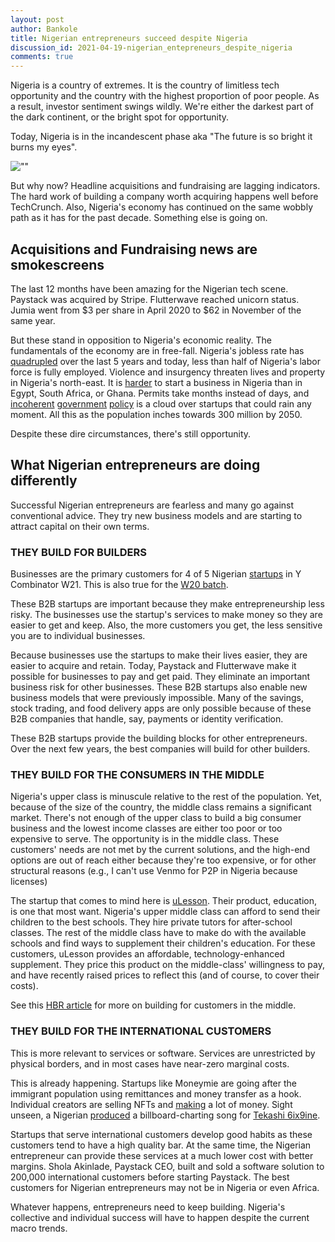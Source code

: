 ```yaml
---
layout: post
author: Bankole
title: Nigerian entrepreneurs succeed despite Nigeria
discussion_id: 2021-04-19-nigerian_entepreneurs_despite_nigeria
comments: true
---
```


Nigeria is a country of extremes. It is the country of limitless tech
opportunity and the country with the highest proportion of poor people. As a
result, investor sentiment swings wildly. We're either the darkest part of the
dark continent, or the bright spot for opportunity.

Today, Nigeria is in the incandescent phase aka "The future is so bright it
burns my eyes".

![""]("/uploads/2021/04/image-1.png")

But why now? Headline acquisitions and fundraising are lagging indicators. The
hard work of building a company worth acquiring happens well before TechCrunch.
Also, Nigeria's economy has continued on the same wobbly path as it has for the
past decade. Something else is going on.

## Acquisitions and Fundraising news are smokescreens

The last 12 months have been amazing for the Nigerian tech scene. Paystack was
acquired by Stripe. Flutterwave reached unicorn status. Jumia went from $3 per
share in April 2020 to $62 in November of the same year.

But these stand in opposition to Nigeria's economic reality. The fundamentals of
the economy are in free-fall. Nigeria's jobless rate
has [quadrupled]("https://www.bloomberg.com/news/articles/2021-03-15/nigeria-unemployment-rate-rises-to-second-highest-on-global-list") over
the last 5 years and today, less than half of Nigeria's labor force is fully
employed. Violence and insurgency threaten lives and property in Nigeria's
north-east. It is [harder]("https://www.doingbusiness.org/en/rankings") to
start a business in Nigeria than in Egypt, South Africa, or Ghana. Permits take
months instead of days,
and [incoherent]("https://nairametrics.com/2021/04/09/sec-declares-chaka-bamboo-risevest-and-trove-illegal-trading-platforms/") [government]("https://techpoint.africa/2020/08/11/lagos-ride-hailing-regulations-august/") [policy]("https://techpoint.africa/2020/12/10/why-you-can-no-longer-buy-or-register-new-sim-cards-in-nigeria-for-now/") is
a cloud over startups that could rain any moment. All this as the population
inches towards 300 million by 2050.

Despite these dire circumstances, there's still opportunity.

## What Nigerian entrepreneurs are doing differently

Successful Nigerian entrepreneurs are fearless and many go against conventional
advice. They try new business models and are starting to attract capital on
their own terms.

### THEY BUILD FOR BUILDERS

Businesses are the primary customers for 4 of 5
Nigerian [startups]("https://techpoint.africa/2021/03/23/y-combinator-w21-demo-day/") in
Y Combinator W21. This is also true for the [W20
batch]("https://www.benjamindada.com/five-nigerian-startups-yc-winter-2020/").

These B2B startups are important because they make entrepreneurship less risky.
The businesses use the startup's services to make money so they are easier to
get and keep. Also, the more customers you get, the less sensitive you are to
individual businesses.

Because businesses use the startups to make their lives easier, they are easier
to acquire and retain. Today, Paystack and Flutterwave make it possible for
businesses to pay and get paid. They eliminate an important business risk for
other businesses. These B2B startups also enable new business models that were
previously impossible. Many of the savings, stock trading, and food delivery
apps are only possible because of these B2B companies that handle, say, payments
or identity verification.

These B2B startups provide the building blocks for other entrepreneurs. Over the
next few years, the best companies will build for other builders.

### THEY BUILD FOR THE CONSUMERS IN THE MIDDLE

Nigeria's upper class is minuscule relative to the rest of the population. Yet,
because of the size of the country, the middle class remains a significant
market. There's not enough of the upper class to build a big consumer business
and the lowest income classes are either too poor or too expensive to serve. The
opportunity is in the middle class. These customers' needs are not met by the
current solutions, and the high-end options are out of reach either because
they're too expensive, or for other structural reasons (e.g., I can't use Venmo
for P2P in Nigeria because licenses)

The startup that comes to mind here
is [uLesson]("www.afrobility.com/uLesson"). Their product, education, is one
that most want. Nigeria's upper middle class can afford to send their children
to the best schools. They hire private tutors for after-school classes. The rest
of the middle class have to make do with the available schools and find ways to
supplement their children's education. For these customers, uLesson provides an
affordable, technology-enhanced supplement. They price this product on the
middle-class' willingness to pay, and have recently raised prices to reflect
this (and of course, to cover their costs).

See this [HBR
article]("https://hbr.org/2011/01/new-business-models-in-emerging-markets") for
more on building for customers in the middle.

### THEY BUILD FOR THE INTERNATIONAL CUSTOMERS

This is more relevant to services or software. Services are unrestricted by
physical borders, and in most cases have near-zero marginal costs.

This is already happening. Startups like Moneymie are going after the immigrant
population using remittances and money transfer as a hook. Individual creators
are selling NFTs
and [making]("https://www.coindesk.com/the-nft-craze-is-helping-nigerian-artists-go-global") a
lot of money. Sight unseen, a
Nigerian [produced]("https://www.pulse.ng/entertainment/music/ransom-beatz-tells-pulse-about-working-with-tekashi-6ix9ine-ramoon-runtown-dizzie/x53ncw9") a
billboard-charting song for [Tekashi
6ix9ine]("https://en.wikipedia.org/wiki/6ix9ine").

Startups that serve international customers develop good habits as these
customers tend to have a high quality bar. At the same time, the Nigerian
entrepreneur can provide these services at a much lower cost with better
margins. Shola Akinlade, Paystack CEO, built and sold a software solution to
200,000 international customers before starting Paystack. The best customers for
Nigerian entrepreneurs may not be in Nigeria or even Africa.

Whatever happens, entrepreneurs need to keep building. Nigeria's collective and
individual success will have to happen despite the current macro trends.
